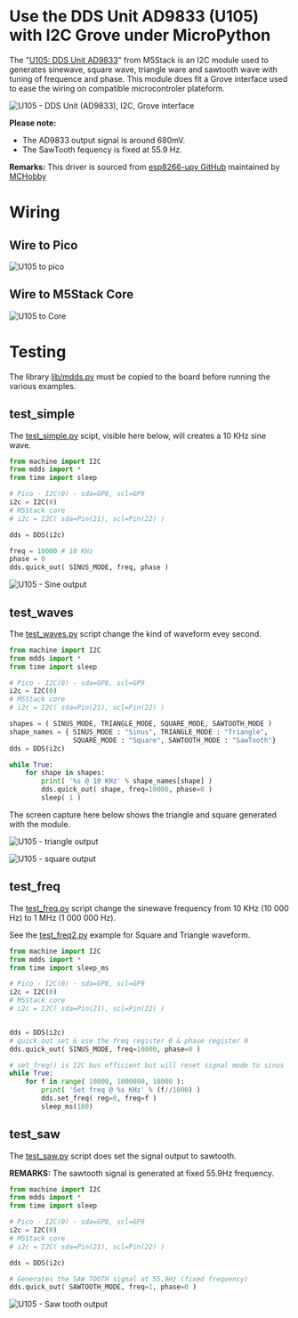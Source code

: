 # Use the DDS Unit AD9833 (U105) with I2C Grove under MicroPython

The "[U105: DDS Unit AD9833](https://shop.mchobby.be/fr/nouveaute/2151-m5stack-generateur-de-signal-dds-stm32f0-ad9833-grove-3232100021518.html)" from M5Stack is an I2C module used to generates sinewave, square wave, triangle ware and sawtooth wave with tuning of frequence and phase. This module does fit a Grove interface used to ease the wiring on compatible microcontroler plateform.

![U105 - DDS Unit (AD9833), I2C, Grove interface](docs/_static/u105.jpg)

__Please note:__
* The AD9833 output signal is around 680mV.
* The SawTooth fequency is fixed at 55.9 Hz.

__Remarks:__
This driver is sourced from [esp8266-upy GitHub](https://github.com/mchobby/esp8266-upy) maintained by [MCHobby](http://shop.mchobby.be)

# Wiring

## Wire to Pico

![U105 to pico](docs/_static/u105-to-pico.jpg)  

## Wire to M5Stack Core

![U105 to Core](docs/_static/u105-to-core.jpg)

# Testing

The library [lib/mdds.py](lib/mdds.py) must be copied to the board before running the various examples.

## test_simple

The [test_simple.py](examples/test_simple.py) scipt, visible here below, will creates a 10 KHz sine wave.

``` python
from machine import I2C
from mdds import *
from time import sleep

# Pico - I2C(0) - sda=GP8, scl=GP9
i2c = I2C(0)
# M5Stack core
# i2c = I2C( sda=Pin(21), scl=Pin(22) )

dds = DDS(i2c)

freq = 10000 # 10 KHz
phase = 0
dds.quick_out( SINUS_MODE, freq, phase )
```
![U105 - Sine output](docs/_static/test_simple.jpg)

## test_waves

The [test_waves.py](examples/test_waves.py) script change the kind of waveform evey second.

``` python
from machine import I2C
from mdds import *
from time import sleep

# Pico - I2C(0) - sda=GP8, scl=GP9
i2c = I2C(0)
# M5Stack core
# i2c = I2C( sda=Pin(21), scl=Pin(22) )

shapes = ( SINUS_MODE, TRIANGLE_MODE, SQUARE_MODE, SAWTOOTH_MODE )
shape_names = { SINUS_MODE : "Sinus", TRIANGLE_MODE : "Triangle",
                SQUARE_MODE : "Square", SAWTOOTH_MODE : "SawTooth"}
dds = DDS(i2c)

while True:
	for shape in shapes:
		print( '%s @ 10 KHz' % shape_names[shape] )
		dds.quick_out( shape, freq=10000, phase=0 )
		sleep( 1 )
```

The screen capture here below shows the triangle and square generated with the module.

![U105 - triangle output](docs/_static/test_waves_0.jpg)

![U105 - square output](docs/_static/test_waves_1.jpg)

## test_freq

The [test_freq.py](examples/test_freq.py) script change the sinewave frequency from 10 KHz (10 000 Hz) to 1 MHz (1 000 000 Hz).

See the [test_freq2.py](examples/test_freq2.py) example for Square and Triangle waveform.

``` python
from machine import I2C
from mdds import *
from time import sleep_ms

# Pico - I2C(0) - sda=GP8, scl=GP9
i2c = I2C(0)
# M5Stack core
# i2c = I2C( sda=Pin(21), scl=Pin(22) )


dds = DDS(i2c)
# quick_out set & use the freq register 0 & phase register 0
dds.quick_out( SINUS_MODE, freq=10000, phase=0 )

# set_freq() is I2C bus efficient but will reset signal mode to sinus
while True:
	for f in range( 10000, 1000000, 10000 ):
		print( 'Set freq @ %s KHz' % (f//1000) )
		dds.set_freq( reg=0, freq=f )
		sleep_ms(100)
```

## test_saw

The [test_saw.py](examples/test_saw.py) script does set the signal output to sawtooth.

__REMARKS:__ The sawtooth signal is generated at fixed 55.9Hz frequency.

``` python
from machine import I2C
from mdds import *
from time import sleep

# Pico - I2C(0) - sda=GP8, scl=GP9
i2c = I2C(0)
# M5Stack core
# i2c = I2C( sda=Pin(21), scl=Pin(22) )

dds = DDS(i2c)

# Generates the SAW TOOTH signal at 55.9Hz (fixed frequency)
dds.quick_out( SAWTOOTH_MODE, freq=1, phase=0 )
```

![U105 - Saw tooth output](docs/_static/test_saw.jpg)

